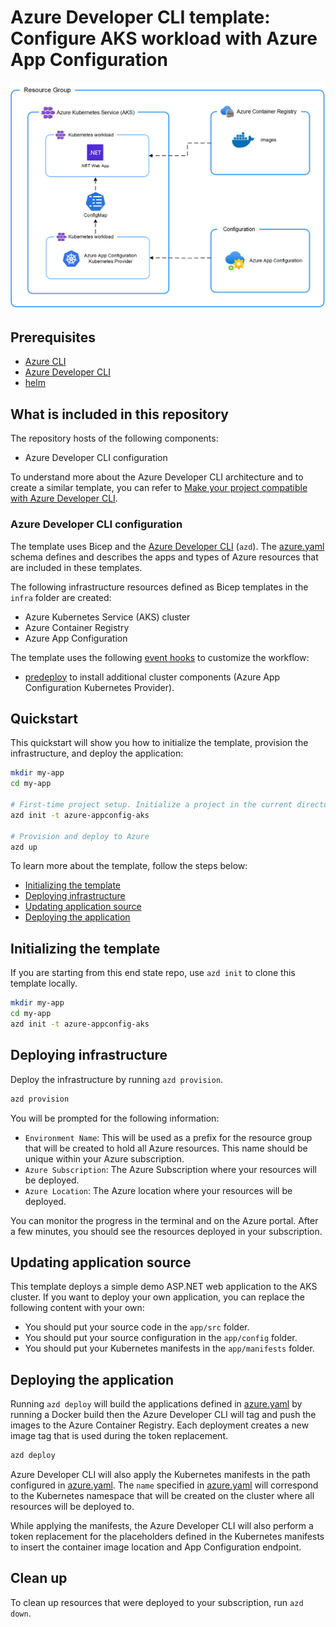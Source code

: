 # Azure Developer CLI template: Configure AKS workload with Azure App Configuration

!["Resources"](assets/azure-appconfig-aks.png)

## Prerequisites

- [Azure CLI](https://learn.microsoft.com/cli/azure/install-azure-cli)
- [Azure Developer CLI](https://learn.microsoft.com/azure/developer/azure-developer-cli/install-azd)
- [helm](https://helm.sh/docs/intro/install/)

## What is included in this repository

The repository hosts of the following components:

- Azure Developer CLI configuration

To understand more about the Azure Developer CLI architecture and to create a similar template, you can refer to [Make your project compatible with Azure Developer CLI](https://learn.microsoft.com/en-us/azure/developer/azure-developer-cli/make-azd-compatible?pivots=azd-create).

### Azure Developer CLI configuration

The template uses Bicep and the [Azure Developer CLI](https://learn.microsoft.com/azure/developer/azure-developer-cli/overview) (`azd`). The [azure.yaml](./azure.yaml) schema defines and describes the apps and types of Azure resources that are included in these templates.

The following infrastructure resources defined as Bicep templates in the `infra` folder are created:

- Azure Kubernetes Service (AKS) cluster
- Azure Container Registry
- Azure App Configuration

The template uses the following [event hooks](https://learn.microsoft.com/azure/developer/azure-developer-cli/azd-extensibility) to customize the workflow:

- [predeploy](./infra/azd-hooks/predeploy.sh) to install additional cluster components (Azure App Configuration Kubernetes Provider).

## Quickstart

This quickstart will show you how to initialize the template, provision the infrastructure, and deploy the application:

```sh
mkdir my-app
cd my-app

# First-time project setup. Initialize a project in the current directory, using this template. 
azd init -t azure-appconfig-aks

# Provision and deploy to Azure
azd up
```

To learn more about the template, follow the steps below:

- [Initializing the template](#initializing-the-template)
- [Deploying infrastructure](#deploying-infrastructure)
- [Updating application source](#updating-application-source)
- [Deploying the application](#deploying-the-application)

## Initializing the template

If you are starting from this end state repo, use `azd init` to clone this template locally.

```sh
mkdir my-app
cd my-app
azd init -t azure-appconfig-aks
```

## Deploying infrastructure

Deploy the infrastructure by running `azd provision`.

```sh
azd provision
```

You will be prompted for the following information:

- `Environment Name`: This will be used as a prefix for the resource group that will be created to hold all Azure resources. This name should be unique within your Azure subscription.
- `Azure Subscription`: The Azure Subscription where your resources will be deployed.
- `Azure Location`: The Azure location where your resources will be deployed.

You can monitor the progress in the terminal and on the Azure portal. After a few minutes, you should see the resources deployed in your subscription.


## Updating application source 

This template deploys a simple demo ASP.NET web application to the AKS cluster. If you want to deploy your own application, you can replace the following content with your own:

- You should put your source code in the `app/src` folder.
- You should put your source configuration in the `app/config` folder.
- You should put your Kubernetes manifests in the `app/manifests` folder.

## Deploying the application

Running `azd deploy` will build the applications defined in [azure.yaml](./azure.yaml) by running a Docker build then the Azure Developer CLI will tag and push the images to the Azure Container Registry. Each deployment creates a new image tag that is used during the token replacement.

```sh
azd deploy
```

Azure Developer CLI will also apply the Kubernetes manifests in the path configured in [azure.yaml](./azure.yaml). The `name` specified in [azure.yaml](./azure.yaml) will correspond to the Kubernetes namespace that will be created on the cluster where all resources will be deployed to.

While applying the manifests, the Azure Developer CLI will also perform a token replacement for the placeholders defined in the Kubernetes manifests to insert the container image location and App Configuration endpoint.

## Clean up

To clean up resources that were deployed to your subscription, run `azd down`.
